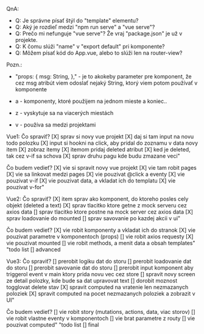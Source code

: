QnA:
- Q: Je správne písať štýl do "template" elementu?
- Q: Aký je rozdieľ medzi "npm run serve" a "vue serve"?
- Q: Prečo mi nefunguje "vue serve"? Že vraj "package.json" je už v projekte.
- Q: K čomu slúži "name" v "export default" pri komponente?
- Q: Môžem písať kód do App.vue, alebo to slúži len na router-view?

Pozn.:
- "props: {
    msg: String,
  }," - je to akokeby parameter pre komponent, že cez msg atribút viem odoslať nejaký String, ktorý viem potom používať v komponente

- a - komponenty, ktoré použijem na jednom mieste a koniec..
- z - vyskytuje sa na viacerých miestách
- v - používa sa medzi projektami

Vue1:
Čo spraviť?
[X] sprav si novy vue projekt
[X] daj si tam input na novu todo polozku
[X] input si hookni na click, aby pridal do zoznamu v data novy item
[X] zobraz itemy
[X] itemom pridaj deleted atribut
[X] ked je deleted, tak cez v-if sa schova
[X] sprav druhu pagu kde budu zmazane veci"

Čo budem vedieť?
[X] vie si spravit novy vue projekt
[X] vie tam robit pages
[X] vie sa linkovat medzi pages
[X] vie pouzivat @click a eventy
[X] vie pouzivat v-if
[X] vie pouzivat data, a vkladat ich do templatu
[X] vie pouzivat v-for"

Vue2:
Čo spraviť?
[X] item sprav ako komponent, do ktoreho posles cely objekt (deleted a text)
[X] sprav tlacitko ktore getne z mock serveru cez axios data
[] sprav tlacitko ktore postne na mock server cez axios data
[X] sprav loadovanie do mounted
[] sprav savovanie po kazdej akcii v ui"

Čo budem vedieť?
[X] vie robit komponenty a vkladat ich do stranok
[X] vie pouzivat parametre v komponentoch (props)
[] vie robit axios requesty
[X] vie pouzivat mounted
[] vie robit methods, a menit data a obsah templates"	"todo list [] advanced

Vue3:
Čo spraviť?
[] prerobit logiku dat do storu
[] prerobit loadovanie dat do storu
[] prerobit savovanie dat do storu
[] prerobit input komponent aby triggerol event v main ktory prida novu vec cez store
[] spravit novy screen ze detail polozky, kde bude sa dat upravovat text
[] dorobit moznost togglovat delete stav
[X] spravit computed na vratenie len nezmazanych poloziek
[X] spravit computed na pocet nezmazanych poloziek a zobrazit v UI"

Čo budem vedieť?
[] vie robit story (mutations, actions, data, viac storov)
[] vie robit vlastne eventy v komponentoch
[] vie brat parametre z routy
[] vie pouzivat computed"	"todo list [] final
